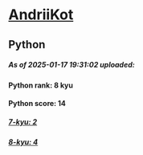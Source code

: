 # [AndriiKot](https://www.codewars.com/users/AndriiKot) 
## Python

##### As of 2025-01-17 19:31:02 uploaded:

#### Python rank: 8 kyu

#### Python score: 14

##### [7-kyu: 2](https://github.com/AndriiKot/Python__CodeWars/tree/main/kyu-7)

##### [8-kyu: 4](https://github.com/AndriiKot/Python__CodeWars/tree/main/kyu-8)

